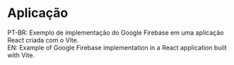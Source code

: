 # Aplicação

PT-BR: Exemplo de implementação do Google Firebase em uma aplicação React criada com o Vite.
<br />
EN: Example of Google Firebase implementation in a React application built with Vite.

